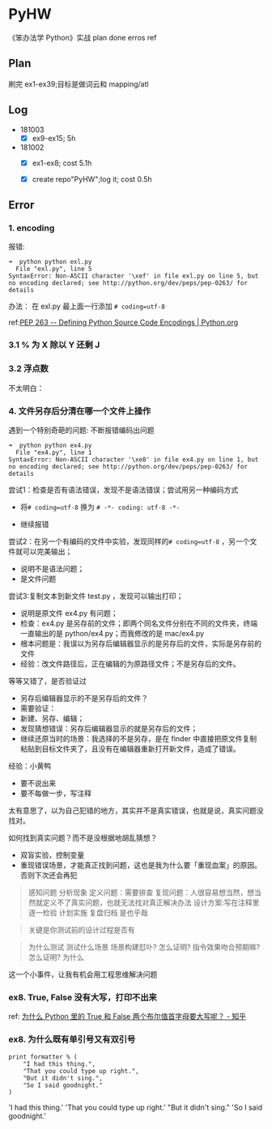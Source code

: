 # PyHW
《笨办法学 Python》实战
plan done erros ref


## Plan
刷完 ex1-ex39;目标是做词云和 mapping/atl

## Log

- 181003
    + [x] ex9-ex15; 5h
- 181002
    - [x] ex1-ex8; cost 5.1h
    - [x] create repo"PyHW";log it; cost 0.5h



## Error

### 1. encoding
报错:

```
➜  python python exl.py
  File "exl.py", line 5
SyntaxError: Non-ASCII character '\xef' in file exl.py on line 5, but no encoding declared; see http://python.org/dev/peps/pep-0263/ for details

```
 
办法：
在 exl.py 最上面一行添加
`# coding=utf-8`

ref:[PEP 263 -- Defining Python Source Code Encodings | Python.org](https://www.python.org/dev/peps/pep-0263/)

### 3.1 % 为 X 除以 Y 还剩 J
### 3.2 浮点数
不太明白：

### 4. 文件另存后分清在哪一个文件上操作 
遇到一个特别奇葩的问题: 不断报错编码出问题

```
➜  python python ex4.py
  File "ex4.py", line 1
SyntaxError: Non-ASCII character '\xe8' in file ex4.py on line 1, but no encoding declared; see http://python.org/dev/peps/pep-0263/ for details
```

尝试1：检查是否有语法错误，发现不是语法错误；尝试用另一种编码方式

- 将`# coding=utf-8` 换为 `# -*- coding: utf-8 -*-`

- 继续报错

尝试2：在另一个有编码的文件中实验，发现同样的`# coding=utf-8` ，另一个文件就可以完美输出；

- 说明不是语法问题；
- 是文件问题



尝试3:复制文本到新文件 test.py ，发现可以输出打印；

- 说明是原文件 ex4.py 有问题；
- 检查：ex4.py 是另存前的文件；即两个同名文件分别在不同的文件夹，终端一直输出的是 python/ex4.py；而我修改的是 mac/ex4.py 	
- 根本问题是：我误以为另存后编辑器显示的是另存后的文件，实际是另存前的文件 
- 经验：改文件路径后，正在编辑的为原路径文件；不是另存后的文件。


等等又错了，是否验证过

- 另存后编辑器显示的不是另存后的文件？
- 需要验证：
- 新建、另存、编辑；
- 发现猜想错误：另存后编辑器显示的就是另存后的文件；
- 继续还原当时的场景：我选择的不是另存，是在 finder 中直接把原文件复制粘贴到目标文件夹了，且没有在编辑器重新打开新文件，造成了错误。


经验：小黄鸭
- 要不说出来
- 要不每做一步，写注释

太有意思了，以为自己犯错的地方，其实并不是真实错误，也就是说，真实问题没找对。

如何找到真实问题？而不是没根据地胡乱猜想？
- 双盲实验，控制变量
- 重现错误场景，才能真正找到问题，这也是我为什么要「重现血案」的原因。否则下次还会再犯


> 感知问题
> 分析现象
> 定义问题：需要排查
> 复现问题：人很容易想当然，想当然就定义不了真实问题，也就无法找对真正解决办法
> 设计方案:写在注释里
> 逐一检验
> 计划实施
> 复盘归档
> 是也乎哉


> 关键是你测试前的设计过程是否有

> 为什么测试
> 测试什么场景
> 场景构建怼卟?
> 怎么证明?
> 指令效果吻合预期嘛? 怎么证明?
> 为什么

这一个小事件，让我有机会用工程思维解决问题

### ex8. True, False 没有大写，打印不出来
ref: [为什么 Python 里的 True 和 False 两个布尔值首字母要大写呢？ - 知乎](https://www.zhihu.com/question/22564380)

### ex8. 为什么既有单引号又有双引号
```
print formatter % (
	"I had this thing.",
	"That you could type up right.",
	"But it didn't sing.",
	"So I said goodnight."
)
```

'I had this thing.' 'That you could type up right.' "But it didn't sing." 'So I said goodnight.'




